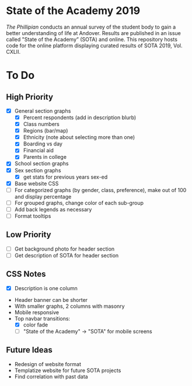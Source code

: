 # State of the Academy 2019

*The Phillipian* conducts an annual survey of the student body to gain a better understanding of life at Andover. Results are published in an issue called "State of the Academy” (SOTA) and online. This repository hosts code for the online platform displaying curated results of SOTA 2019, Vol. CXLII.

# To Do

## High Priority
- [x] General section graphs
  - [x] Percent respondents (add in description blurb)
  - [x] Class numbers
  - [x] Regions (bar/map)
  - [x] Ethnicity (note about selecting more than one)
  - [x] Boarding vs day
  - [x] Financial aid
  - [x] Parents in college
- [x] School section graphs
- [x] Sex section graphs
  - [x] get stats for previous years sex-ed
- [x] Base website CSS
- [ ] For categorized graphs (by gender, class, preference), make out of 100 and display percentage
- [ ] For grouped graphs, change color of each sub-group
- [ ] Add back legends as necessary
- [ ] Format tooltips

## Low Priority
- [ ] Get background photo for header section
- [ ] Get description of SOTA for header section

## CSS Notes
- [x] Description is one column
- Header banner can be shorter
- With smaller graphs, 2 columns with masonry
- Mobile responsive
- Top navbar transitions: 
  - [x] color fade
  - [ ] "State of the Academy" &rarr; "SOTA" for mobile screens

## Future Ideas
- Redesign of website format
- Templatize website for future SOTA projects
- Find correlation with past data
